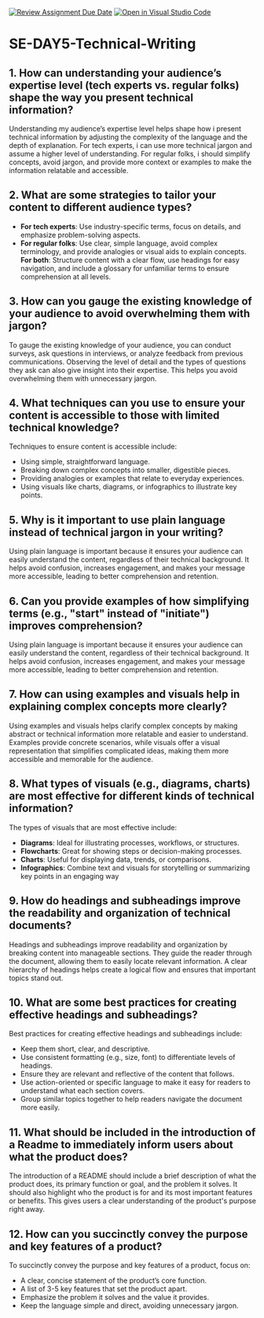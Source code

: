 [![Review Assignment Due Date](https://classroom.github.com/assets/deadline-readme-button-22041afd0340ce965d47ae6ef1cefeee28c7c493a6346c4f15d667ab976d596c.svg)](https://classroom.github.com/a/zsAR-pyY)
[![Open in Visual Studio Code](https://classroom.github.com/assets/open-in-vscode-2e0aaae1b6195c2367325f4f02e2d04e9abb55f0b24a779b69b11b9e10269abc.svg)](https://classroom.github.com/online_ide?assignment_repo_id=18472088&assignment_repo_type=AssignmentRepo)
# SE-DAY5-Technical-Writing
## 1. How can understanding your audience’s expertise level (tech experts vs. regular folks) shape the way you present technical information?
Understanding my audience’s expertise level helps shape how i present technical information by adjusting the complexity of the language and the depth of explanation. For tech experts, i can use more technical jargon and assume a higher level of understanding. For regular folks, i should simplify concepts, avoid jargon, and provide more context or examples to make the information relatable and accessible.
## 2. What are some strategies to tailor your content to different audience types?
-	**For tech experts**: Use industry-specific terms, focus on details, and emphasize problem-solving aspects.
-	**For regular folks**: Use clear, simple language, avoid complex terminology, and provide analogies or visual aids to explain concepts.
  **For both**: Structure content with a clear flow, use headings for easy navigation, and include a glossary for unfamiliar terms to ensure comprehension at all levels.
## 3. How can you gauge the existing knowledge of your audience to avoid overwhelming them with jargon?
To gauge the existing knowledge of your audience, you can conduct surveys, ask questions in interviews, or analyze feedback from previous communications. Observing the level of detail and the types of questions they ask can also give insight into their expertise. This helps you avoid overwhelming them with unnecessary jargon.
## 4. What techniques can you use to ensure your content is accessible to those with limited technical knowledge?
Techniques to ensure content is accessible include:
   - Using simple, straightforward language.
   - Breaking down complex concepts into smaller, digestible pieces.
   - Providing analogies or examples that relate to everyday experiences.
   - Using visuals like charts, diagrams, or infographics to illustrate key points.
## 5. Why is it important to use plain language instead of technical jargon in your writing?
Using plain language is important because it ensures your audience can easily understand the content, regardless of their technical background. It helps avoid confusion, increases engagement, and makes your message more accessible, leading to better comprehension and retention.
## 6. Can you provide examples of how simplifying terms (e.g., "start" instead of "initiate") improves comprehension?
Using plain language is important because it ensures your audience can easily understand the content, regardless of their technical background. It helps avoid confusion, increases engagement, and makes your message more accessible, leading to better comprehension and retention.
## 7. How can using examples and visuals help in explaining complex concepts more clearly?
Using examples and visuals helps clarify complex concepts by making abstract or technical information more relatable and easier to understand. Examples provide concrete scenarios, while visuals offer a visual representation that simplifies complicated ideas, making them more accessible and memorable for the audience.
## 8. What types of visuals (e.g., diagrams, charts) are most effective for different kinds of technical information?
The types of visuals that are most effective include:
   - **Diagrams**: Ideal for illustrating processes, workflows, or structures.
   - **Flowcharts**: Great for showing steps or decision-making processes.
   - **Charts**: Useful for displaying data, trends, or comparisons.
   - **Infographics**: Combine text and visuals for storytelling or summarizing key points in an engaging way
## 9. How do headings and subheadings improve the readability and organization of technical documents?
Headings and subheadings improve readability and organization by breaking content into manageable sections. They guide the reader through the document, allowing them to easily locate relevant information. A clear hierarchy of headings helps create a logical flow and ensures that important topics stand out.
## 10. What are some best practices for creating effective headings and subheadings?
Best practices for creating effective headings and subheadings include:
   - Keep them short, clear, and descriptive.
   - Use consistent formatting (e.g., size, font) to differentiate levels of headings.
   - Ensure they are relevant and reflective of the content that follows.
   - Use action-oriented or specific language to make it easy for readers to understand what each section covers.
   - Group similar topics together to help readers navigate the document more easily.
## 11. What should be included in the introduction of a Readme to immediately inform users about what the product does?
The introduction of a README should include a brief description of what the product does, its primary function or goal, and the problem it solves. It should also highlight who the product is for and its most important features or benefits. This gives users a clear understanding of the product's purpose right away.
## 12. How can you succinctly convey the purpose and key features of a product?
To succinctly convey the purpose and key features of a product, focus on:
   - A clear, concise statement of the product’s core function.
   - A list of 3-5 key features that set the product apart.
   - Emphasize the problem it solves and the value it provides.
   - Keep the language simple and direct, avoiding unnecessary jargon.
